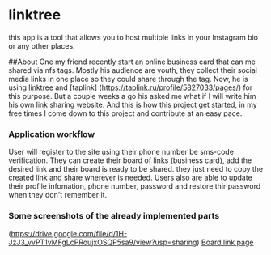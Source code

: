 # linktree
this app is a tool that allows you to host multiple links in your Instagram bio or any other places. 

##About
One my friend recently start an online business card that can me shared via nfs tags. Mostly his audience are youth, they collect their social media links in one place 
so they could share through the tag. Now, he is using [linktree](https://linktr.ee/) and [taplink] (https://taplink.ru/profile/5827033/pages/) for this purpose. But a couple weeks a go his asked me what if I will write him his own link sharing website. 
And this is how this project get started, in my free times I come down to this project and contribute at an easy pace. 

### Application workflow
User will register to the site using their phone number be sms-code verification. They can create their board of links (business card), add the desired link and their board is ready to be shared. they just need to copy the created link and share wherever is needed.  Users also are able to update their profile infomation, phone number, password and restore thir password when they don't remember it. 

### Some screenshots of the already implemented parts 
(https://drive.google.com/file/d/1H-JzJ3_vvPT1vMFgLcPRoujxOSQP5sa9/view?usp=sharing)
[Board link page](https://drive.google.com/file/d/1606WDVFNcoWhNDBxoa-9564lIKyCbu8b/view?usp=sharing)
